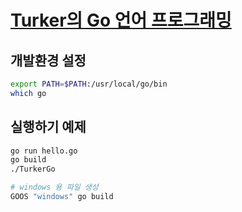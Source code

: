 # [Turker의 Go 언어 프로그래밍](https://www.youtube.com/watch?v=TPxm08Cw5f0&list=PLy-g2fnSzUTBHwuXkWQ834QHDZwLx6v6j&index=2)

## 개발환경 설정
```bash
export PATH=$PATH:/usr/local/go/bin
which go
```

## 실행하기 예제
```bash
go run hello.go
go build
./TurkerGo
```

```bash
# windows 용 파일 생성
GOOS "windows" go build
```



